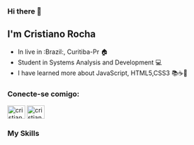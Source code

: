 ### Hi there 👋

## I'm Cristiano Rocha
- In live in :Brazil:,  Curitiba-Pr :house:
- Student in Systems Analysis and Development :computer: 
- I have learned more about JavaScript, HTML5,CSS3 :books::coffee::rocket:

### Conecte-se comigo:
<a href="https://www.linkedin.com/in/cristianorocha-m/" target="_blank"> 
<img align="center" alt="cristiano-linkedin" height="30" width="40" src="https://cdn.jsdelivr.net/npm/simple-icons@3.0.1/icons/linkedin.svg" style="max-width:100%;"></a> 
<a href="https://www.instagram.com/cristiiano_rocha/" target="_blank"> <img align="center" alt="cristiano-instagram" height="30" width="40" src="https://cdn.jsdelivr.net/npm/simple-icons@3.0.1/icons/instagram.svg" style="max-width:100%;"></a>

### My Skills

<!--
**rocha-cristiano/rocha-cristiano** is a ✨ _special_ ✨ repository because its `README.md` (this file) appears on your GitHub profile.

Here are some ideas to get you started:

- 🔭 I’m currently working on ...
- 🌱 I’m currently learning ...
- 👯 I’m looking to collaborate on ...
- 🤔 I’m looking for help with ...
- 💬 Ask me about ...
- 📫 How to reach me: ...
- 😄 Pronouns: ...
- ⚡ Fun fact: ...
-->
